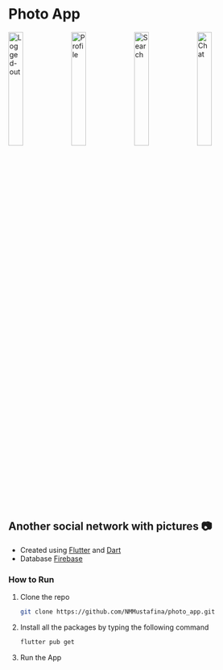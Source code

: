 # Photo App

<img src="https://i.postimg.cc/HxFcQCJn/Logged-out.png" alt="Logged-out" width="24%"></img>
<img src="https://i.postimg.cc/kXQ6tz7M/Profile.png" alt="Profile" width="24%"></img>
<img src="https://i.postimg.cc/m2m4qywN/Search.png" alt="Search" width="24%"></img>
<img src="https://i.postimg.cc/RZqmzJpr/Chat.png" alt="Chat" width="24%"></img>


## Another social network with pictures :camera:

- Created using [Flutter](https://flutter.dev/) and [Dart](https://dart.dev/)
- Database [Firebase](https://firebase.google.com/)


### How to Run

1. Clone the repo
   ```sh
   git clone https://github.com/NMMustafina/photo_app.git
   ```
2. Install all the packages by typing the following command
   ```sh
   flutter pub get
   ```
3. Run the App